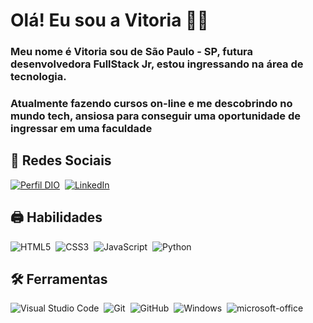 # Olá! Eu sou a Vitoria 👋🏻


### Meu nome é Vitoria sou de São Paulo - SP,  futura desenvolvedora FullStack Jr, estou ingressando na área de tecnologia.
### Atualmente fazendo cursos on-line e me descobrindo no mundo tech, ansiosa para conseguir uma oportunidade de ingressar em uma faculdade


## 👥 Redes Sociais

[![Perfil DIO](https://img.shields.io/badge/-Meu%20Perfil%20na%20DIO-993399?style=for-the-badge)](https://web.dio.me/users/vitoriasnj/)&nbsp;
[![LinkedIn](https://img.shields.io/badge/LinkedIn-0077B5?style=for-the-badge&logo=linkedin&logoColor=fff)](https://www.linkedin.com/in/vitorialrd/)&nbsp;


## 🖨 Habilidades 

![HTML5](https://img.shields.io/badge/HTML-000?style=for-the-badge&logo=HTML5)&nbsp;
![CSS3](https://img.shields.io/badge/CSS-000?style=for-the-badge&logo=CSS3)&nbsp;
![JavaScript](https://img.shields.io/badge/Javacript-000?style=for-the-badge&logo=javascript)&nbsp;
![Python](https://img.shields.io/badge/Python-000?style=for-the-badge&logo=python)&nbsp;

## 🛠 Ferramentas
![Visual Studio Code](https://img.shields.io/badge/-Visual%20Studio%20Code-0D1117?style=for-the-badge&logo=visual-studio-code&logoColor=007ACC&labelColor=0D1117)&nbsp;
![Git](https://img.shields.io/badge/-Git-0D1117?style=for-the-badge&logo=git&labelColor=0D1117)&nbsp;
![GitHub](https://img.shields.io/badge/-GitHub-0D1117?style=for-the-badge&logo=github&labelColor=0D1117)&nbsp;
![Windows](https://img.shields.io/badge/-Windows-0D1117?style=for-the-badge&logo=windows&labelColor=0D1117)&nbsp;
![microsoft-office](https://img.shields.io/badge/-microsoft_office-0D1117?style=for-the-badge)
